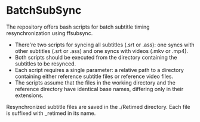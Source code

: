# BatchSubSync

The repository offers bash scripts for batch subtitle timing resynchronization using ffsubsync.

- There're two scripts for syncing all subtitles (.srt or .ass): one syncs with other subtitles (.srt or .ass) and one syncs with videos (.mkv or .mp4). 
- Both scripts should be executed from the directory containing the subtitles to be resynced.
- Each script requires a single parameter: a relative path to a directory containing either reference subtitle files or reference video files.
- The scripts assume that the files in the working directory and the reference directory have identical base names, differing only in their extensions.

Resynchronized subtitle files are saved in the ./Retimed directory. Each file is suffixed with _retimed in its name.
